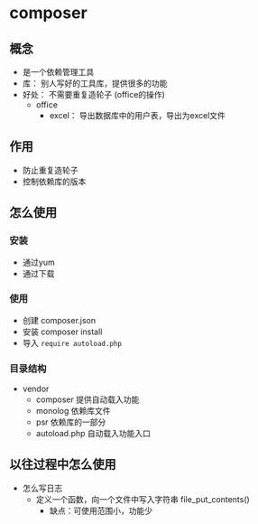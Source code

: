 # composer

## 概念

- 是一个依赖管理工具
- 库： 别人写好的工具库，提供很多的功能
- 好处： 不需要重复造轮子 (office的操作)
    - office
        - excel： 导出数据库中的用户表，导出为excel文件
        
## 作用

- 防止重复造轮子
- 控制依赖库的版本


## 怎么使用

### 安装

- 通过yum
- 通过下载

### 使用

- 创建 composer.json
- 安装 composer install
- 导入 `require autoload.php`

### 目录结构
- vendor
    - composer          提供自动载入功能
    - monolog           依赖库文件
    - psr               依赖库的一部分
    - autoload.php      自动载入功能入口


## 以往过程中怎么使用

- 怎么写日志
    - 定义一个函数，向一个文件中写入字符串 file_put_contents()
        - 缺点：可使用范围小，功能少